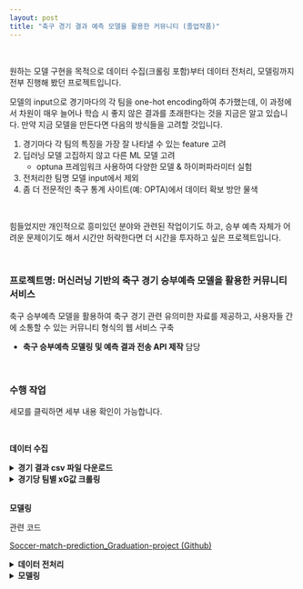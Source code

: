 ```yaml
---
layout: post
title: "축구 경기 결과 예측 모델을 활용한 커뮤니티 (졸업작품)"
---
```


<br>

원하는 모델 구현을 목적으로 데이터 수집(크롤링 포함)부터 데이터 전처리, 모델링까지 전부 진행해 봤던 프로젝트입니다.

모델의 input으로 경기마다의 각 팀을 one-hot encoding하여 추가했는데, 이 과정에서 차원이 매우 늘어나 학습 시 좋지 않은 결과를 초래한다는 것을 지금은 알고 있습니다. 만약 지금 모델을 만든다면 다음의 방식들을 고려할 것입니다.

1. 경기마다 각 팀의 특징을 가장 잘 나타낼 수 있는 feature 고려
2. 딥러닝 모델 고집하지 않고 다른 ML 모델 고려
    - optuna 프레임워크 사용하여 다양한 모델 & 하이퍼파라미터 실험
3. 전처리한 팀명 모델 input에서 제외
4. 좀 더 전문적인 축구 통계 사이트(예: OPTA)에서 데이터 확보 방안 물색

<br>

힘들었지만 개인적으로 흥미있던 분야와 관련된 작업이기도 하고, 승부 예측 자체가 어려운 문제이기도 해서 시간만 허락한다면 더 시간을 투자하고 싶은 프로젝트입니다.

<br>

### 프로젝트명: **머신러닝 기반의 축구 경기 승부예측 모델을 활용한 커뮤니티 서비스**

축구 승부예측 모델을 활용하여 축구 경기 관련 유의미한 자료를 제공하고, 사용자들 간에 소통할 수 있는 커뮤니티 형식의 웹 서비스 구축

- **축구 승부예측 모델링 및 예측 결과 전송 API 제작** 담당

<br>

### 수행 작업

세모를 클릭하면 세부 내용 확인이 가능합니다.

<br>

**데이터 수집**

<details>
<summary><b>경기 결과 csv 파일 다운로드</b></summary>
<div markdown="1">

경기 전반적인 데이터는 모 베팅업체[(Football-Data.co.uk)](http://football-data.co.uk/)에서 관리하는 csv 파일을 다운받아 활용합니다. 전반적인 경기 지표에 대한 정보를 담고 있고, 무엇보다 누락된 데이터가 없어 질이 좋은 데이터로 판단되어 사용하기로 했습니다.

<br>
    
</div>
</details>

<details>
<summary><b>경기당 팀별 xG값 크롤링</b></summary>
<div markdown="1">
    
위에서 취득한 csv 파일에 있는 지표 외에 **xG(기대득점)**라는 지표를 모델 성능 향상에 활용하기 위해 크롤링을 활용하여 관련 데이터를 취득하고자 했습니다. 크롤링 툴로 **셀레니움(selenium)**을 활용하였습니다. 자세한 코드는 아래 링크에서 확인 가능합니다. 아래 캡처 사진은 크로링한 xG 지표를 출력한 결과입니다.

[xG값 크롤링 (Github)](https://github.com/SuhwanMylife/Soccer-match-prediction_Graduation-project/blob/master/crawling/FinalCrawling.ipynb)

![Untitled](https://github.com/SuhwanMylife/CJDaehan_competition/assets/70688382/34a41fe2-790a-4530-845c-72afccf92006)

<br>
    
</div>
</details>

<br>

**모델링**

관련 코드

[Soccer-match-prediction_Graduation-project (Github)](https://github.com/mylife3904/Soccer-match-prediction_Graduation-project/blob/master/Final_Script.ipynb)

<details>
<summary><b>데이터 전처리</b></summary>
<div markdown="1">

전처리 과정에서 특별한 점은 모델 학습 시에 원본 데이터 일부를 그대로 사용하지 않았다는 것입니다. 각 경기마다 스코어가 feature로 존재하게 되는데, 이를 X에 두고, y에 승/무/패를 배치하게 되면 **모델이 예측 이전에 이미 스코어를 알고 결과를 예측하는 꼴**이 됩니다. 때문에 스코어 feature에는 이전 경기 결과를 배치하여 올바른 모델이 되도록 작업했습니다.
<br>
    
</div>
</details>

<details>
<summary><b>모델링</b></summary>
<div markdown="1">
    
시계열 모델(LSTM, GRU) 외에도 SVM, xgboost, 로지스틱회귀, GaussianNB 등 여러 모델을 테스트해보았습니다. 아쉬운 점은 시계열 모델이 로지스틱회귀에서 나온 f1-score인 0.55를 뛰어넘는 결과를 잘 보여주지 못했다는 것입니다.
<br>
    
</div>
</details>
